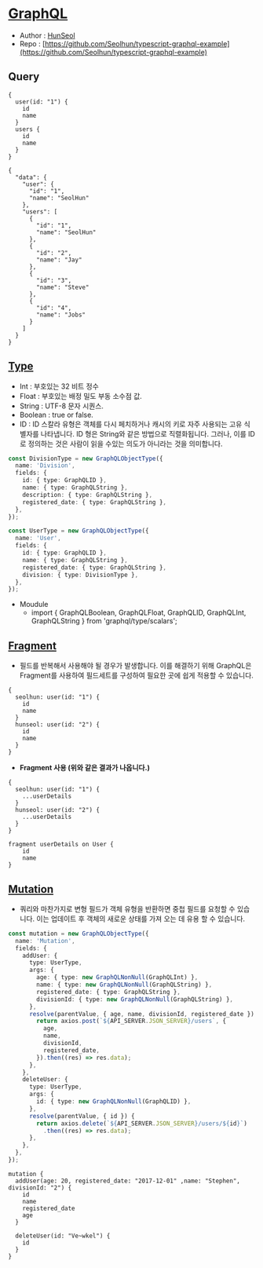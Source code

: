 # [GraphQL](http://graphql.org/)
- Author : [HunSeol](https://github.com/Seolhun/)
- Repo : [https://github.com/Seolhun/typescript-graphql-example](https://github.com/Seolhun/typescript-graphql-example)

## Query
```gql
{
  user(id: "1") {
    id
    name
  }
  users {
    id
    name
  }
}

{
  "data": {
    "user": {
      "id": "1",
      "name": "SeolHun"
    },
    "users": [
      {
        "id": "1",
        "name": "SeolHun"
      },
      {
        "id": "2",
        "name": "Jay"
      },
      {
        "id": "3",
        "name": "Steve"
      },
      {
        "id": "4",
        "name": "Jobs"
      }
    ]
  }
}
```

## [Type](http://graphql.org/learn/schema/#type-system)
- Int : 부호있는 32 비트 정수
- Float : 부호있는 배정 밀도 부동 소수점 값.
- String : UTF-8 문자 시퀀스.
- Boolean : true or false.
- ID : ID 스칼라 유형은 객체를 다시 페치하거나 캐시의 키로 자주 사용되는 고유 식별자를 나타냅니다. ID 형은 String와 같은 방법으로 직렬화됩니다. 그러나, 이를 ID로 정의하는 것은 사람이 읽을 수있는 의도가 아니라는 것을 의미합니다.
```typescript
const DivisionType = new GraphQLObjectType({
  name: 'Division',
  fields: {
    id: { type: GraphQLID },
    name: { type: GraphQLString },
    description: { type: GraphQLString },
    registered_date: { type: GraphQLString },
  },
});

const UserType = new GraphQLObjectType({
  name: 'User',
  fields: {
    id: { type: GraphQLID },
    name: { type: GraphQLString },
    registered_date: { type: GraphQLString },
    division: { type: DivisionType },
  },
});
```

- Moudule
	- import { GraphQLBoolean, GraphQLFloat, GraphQLID, GraphQLInt, GraphQLString } from 'graphql/type/scalars';

## [Fragment](http://graphql.org/learn/queries/#fragments)
- 필드를 반복해서 사용해야 될 경우가 발생합니다. 이를 해결하기 위해 GraphQL은 Fragment를 사용하여 필드세트를 구성하여 필요한 곳에 쉽게 적용할 수 있습니다.
```gql
{
  seolhun: user(id: "1") {
    id
    name
  }
  hunseol: user(id: "2") {
    id
    name
  }
}
```

- **Fragment 사용 (위와 같은 결과가 나옵니다.)**
```gql
{
  seolhun: user(id: "1") {
	...userDetails
  }
  hunseol: user(id: "2") {
	...userDetails
  }
}

fragment userDetails on User {
	id
	name
}
```


## [Mutation](http://graphql.org/learn/queries/#mutations)
- 쿼리와 마찬가지로 변형 필드가 객체 유형을 반환하면 중첩 필드를 요청할 수 있습니다. 이는 업데이트 후 객체의 새로운 상태를 가져 오는 데 유용 할 수 있습니다.

```typescript
const mutation = new GraphQLObjectType({
  name: 'Mutation',
  fields: {
    addUser: {
      type: UserType,
      args: {
        age: { type: new GraphQLNonNull(GraphQLInt) },
        name: { type: new GraphQLNonNull(GraphQLString) },
        registered_date: { type: GraphQLString },
        divisionId: { type: new GraphQLNonNull(GraphQLString) },
      },
      resolve(parentValue, { age, name, divisionId, registered_date }) {
        return axios.post(`${API_SERVER.JSON_SERVER}/users`, {
          age,
          name,
          divisionId,
          registered_date,
        }).then((res) => res.data);
      },
    },
    deleteUser: {
      type: UserType,
      args: {
        id: { type: new GraphQLNonNull(GraphQLID) },
      },
      resolve(parentValue, { id }) {
        return axios.delete(`${API_SERVER.JSON_SERVER}/users/${id}`)
          .then((res) => res.data);
      },
    },
  },
});
```
```gql
mutation {
  addUser(age: 20, registered_date: "2017-12-01" ,name: "Stephen", divisionId: "2") {
    id
    name
    registered_date
    age
  }
  
  deleteUser(id: "Ve~wkel") {
    id
  }
}

```



